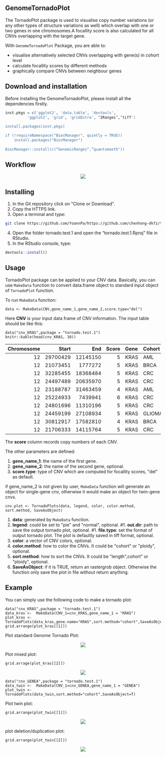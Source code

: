 

## GenomeTornadoPlot

The TornadoPlot package is used to visualise copy number variations (or any other types of structure variations as well) which overlap with one or two genes in one chromosomes.A focallity score is also calculated for all CNVs overlapping with the target gene. 

With `GenomeTornadoPlot` Package, you are able to:
- visualise alternatively selected CNVs overlapping with gene(s) in cohort level
- calculate focallity scores by different methods
- graphically compare CNVs between neighbour genes


## Download and installation

Before installing the GenomeTornadoPlot, please install all the dependencies firstly.

```R
inst.pkgs = c('ggplot2', 'data.table', 'devtools',
	      'ggplot2', 'grid', 'gridExtra', ‘IRanges’,’tiff')
	      
install.packages(inst.pkgs)

if (!requireNamespace("BiocManager", quietly = TRUE))
    install.packages("BiocManager")
    
BiocManager::install(c(“GenomicRanges”,”quantsmooth"))
```
## Workflow
<p align="center">
<img src="image/workflow.png">
</p>


## Installing
1. In the Git repository click on "Clone or Download".
2. Copy the HTTPS link.
3. Open a terminal and type:
```bash
git clone https://github.com/YoannPa/https://github.com/chenhong-dkfz/tornado.test.1
```
4. Open the folder tornado.test.1 and open the “tornado.test.1.Rproj” file in RStudio.
5. In the RStudio console, type:
```R
devtools::install()
```

## Usage

TornadoPlot package can be applied to your CNV data. Basically, you can use `MakeData` function to convert data.frame object to standard input object of `TornadoPlot` function. 

To run `MakeData` function:

```
data <- MakeData(CNV,gene_name_1,gene_name_2,score.type="del")

```

Here **CNV** is your input data frame of CNV information. The input table should be like this:


```{r, echo=FALSE, results='asis'}
data("cnv_KRAS",package = "tornado.test.1")
knitr::kable(head(cnv_KRAS, 10))
```
| Chromosome|    Start|      End| Score|Gene |Cohort |PID       |
|----------:|--------:|--------:|-----:|:----|:------|:---------|
|         12| 29700429| 12145150|     5|KRAS |AML    |pid001 |
|         12| 21073451|  1777272|     5|KRAS |BRCA   |pid002 |
|         12| 32285455| 18368484|     5|KRAS |CRC    |pid003 |
|         12| 24497489| 20635970|     5|KRAS |CRC    |pid004 |
|         12| 23188787| 31463459|     4|KRAS |AML    |pid005 |
|         12| 25224933|  7439941|     6|KRAS |CRC    |pid006 |
|         12| 24801696| 11310196|     5|KRAS |CRC    |pid007 |
|         12| 24459199| 27108934|     5|KRAS |GLIOMA |pid008 |
|         12| 30812917| 17582810|     4|KRAS |BRCA   |pid009 |
|         12| 21706333| 14115764|     5|KRAS |CRC    |pid010 |

The **score** column records copy numbers of each CNV.


The other parameters are defined:

1. **gene_name_1**: the name of the first gene.
1. **gene_name_2**: the name of the second gene, optional.
1. **score.type**: type of CNV which are computed for focallity scores, "del" as default.

if gene_name_2 is not given by user, `MakeData` function will generate an object for single-gene cnv, otherwise it would make an object for twin-gene cnvs. 



```
cnv.plot <- TornadoPlots(data, legend, color, color.method, sort.method, SaveAsObject)
```
1. **data**: generated by `MakeData` function.
1. **legend**: could be set to "pie" and "normal", optional.
#1. **out.dir**: path to save the output tornado plot, optional.
#1. **file.type**: set the format of output tornado plot. The plot is defaultly saved in tiff format, optional.
1. **color**: a vector of CNV colors, optional.
1. **color.method**: how to color the CNVs. It could be "cohort" or "ploidy", optional.
1. **sort.method**: how to sort the CNVs. It could be "length",cohort" or "ploidy", optional.
1. **SaveAsObject**: if it is TRUE, return an rastergrob object. Otherwise the function only save the plot in file without return anything.

## Example

You can simply use the following code to make a tornado plot:
```
data("cnv_KRAS",package = "tornado.test.1")
data_kras <-  MakeData(CNV_1=cnv_KRAS,gene_name_1 = "KRAS")
plot_kras <- TornadoPlots(data_kras,gene.name="KRAS",sort.method="cohort",SaveAsObject=T)
grid.arrange(plot_kras[[1]])
```
Plot standard Genome Tornado Plot:
<p align="center">
<img src="image/example_tornadoplot.png">
</p>

Plot mixed plot:
```
grid.arrage(plot_kras[[2]])
```
<p align="center">
<img src="image/example_mixedplot.png">
</p>

```
data("cnv_GENEA",package = "tornado.test.1")
data_twin <-  MakeData(CNV_1=cnv_GENEA,gene_name_1 = "GENEA")
plot_twin <- TornadoPlots(data_twin,sort.method="cohort",SaveAsObject=T)
```
Plot twin plot:
```
grid.arrange(plot_twin[[1]])
```
<p align="center">
<img src="image/example_twinplot.png">
</p>

plot deletion/duplication plot:
```
grid.arrange(plot_twin[[2]])
```
<p align="center">
<img src="image/example_del_dup_plot.png">
</p>


